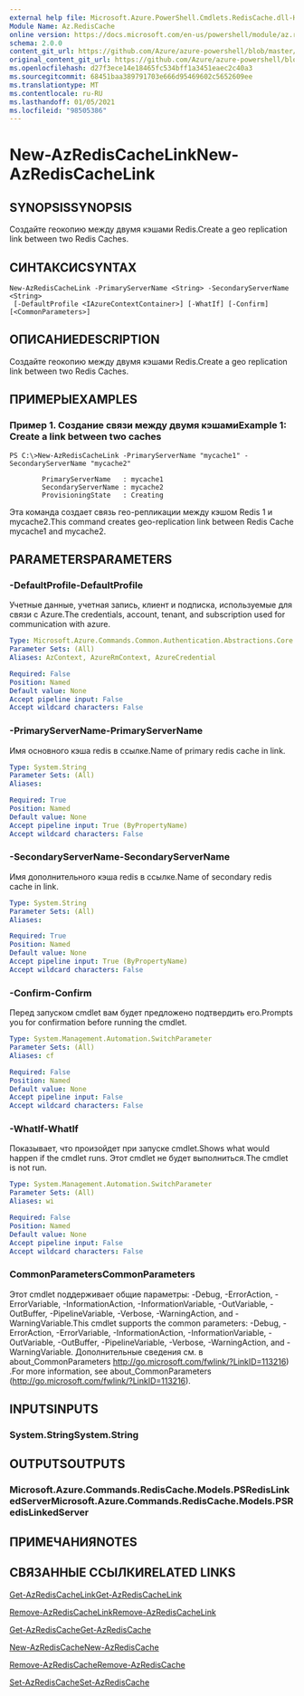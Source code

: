 ```yaml
---
external help file: Microsoft.Azure.PowerShell.Cmdlets.RedisCache.dll-Help.xml
Module Name: Az.RedisCache
online version: https://docs.microsoft.com/en-us/powershell/module/az.rediscache/new-azrediscachelink
schema: 2.0.0
content_git_url: https://github.com/Azure/azure-powershell/blob/master/src/RedisCache/RedisCache/help/New-AzRedisCacheLink.md
original_content_git_url: https://github.com/Azure/azure-powershell/blob/master/src/RedisCache/RedisCache/help/New-AzRedisCacheLink.md
ms.openlocfilehash: d27f3ece14e18465fc534bff1a3451eaec2c40a3
ms.sourcegitcommit: 68451baa389791703e666d95469602c5652609ee
ms.translationtype: MT
ms.contentlocale: ru-RU
ms.lasthandoff: 01/05/2021
ms.locfileid: "98505386"
---
```

# <span data-ttu-id="2568f-101">New-AzRedisCacheLink</span><span class="sxs-lookup"><span data-stu-id="2568f-101">New-AzRedisCacheLink</span></span>

## <span data-ttu-id="2568f-102">SYNOPSIS</span><span class="sxs-lookup"><span data-stu-id="2568f-102">SYNOPSIS</span></span>
<span data-ttu-id="2568f-103">Создайте геокопию между двумя кэшами Redis.</span><span class="sxs-lookup"><span data-stu-id="2568f-103">Create a geo replication link between two Redis Caches.</span></span>

## <span data-ttu-id="2568f-104">СИНТАКСИС</span><span class="sxs-lookup"><span data-stu-id="2568f-104">SYNTAX</span></span>

```
New-AzRedisCacheLink -PrimaryServerName <String> -SecondaryServerName <String>
 [-DefaultProfile <IAzureContextContainer>] [-WhatIf] [-Confirm] [<CommonParameters>]
```

## <span data-ttu-id="2568f-105">ОПИСАНИЕ</span><span class="sxs-lookup"><span data-stu-id="2568f-105">DESCRIPTION</span></span>
<span data-ttu-id="2568f-106">Создайте геокопию между двумя кэшами Redis.</span><span class="sxs-lookup"><span data-stu-id="2568f-106">Create a geo replication link between two Redis Caches.</span></span>

## <span data-ttu-id="2568f-107">ПРИМЕРЫ</span><span class="sxs-lookup"><span data-stu-id="2568f-107">EXAMPLES</span></span>

### <span data-ttu-id="2568f-108">Пример 1. Создание связи между двумя кэшами</span><span class="sxs-lookup"><span data-stu-id="2568f-108">Example 1: Create a link between two caches</span></span>
```
PS C:\>New-AzRedisCacheLink -PrimaryServerName "mycache1" -SecondaryServerName "mycache2"

        PrimaryServerName   : mycache1
        SecondaryServerName : mycache2
        ProvisioningState   : Creating
```

<span data-ttu-id="2568f-109">Эта команда создает связь гео-репликации между кэшом Redis 1 и mycache2.</span><span class="sxs-lookup"><span data-stu-id="2568f-109">This command creates geo-replication link between Redis Cache mycache1 and mycache2.</span></span>

## <span data-ttu-id="2568f-110">PARAMETERS</span><span class="sxs-lookup"><span data-stu-id="2568f-110">PARAMETERS</span></span>

### <span data-ttu-id="2568f-111">-DefaultProfile</span><span class="sxs-lookup"><span data-stu-id="2568f-111">-DefaultProfile</span></span>
<span data-ttu-id="2568f-112">Учетные данные, учетная запись, клиент и подписка, используемые для связи с Azure.</span><span class="sxs-lookup"><span data-stu-id="2568f-112">The credentials, account, tenant, and subscription used for communication with azure.</span></span>

```yaml
Type: Microsoft.Azure.Commands.Common.Authentication.Abstractions.Core.IAzureContextContainer
Parameter Sets: (All)
Aliases: AzContext, AzureRmContext, AzureCredential

Required: False
Position: Named
Default value: None
Accept pipeline input: False
Accept wildcard characters: False
```

### <span data-ttu-id="2568f-113">-PrimaryServerName</span><span class="sxs-lookup"><span data-stu-id="2568f-113">-PrimaryServerName</span></span>
<span data-ttu-id="2568f-114">Имя основного кэша redis в ссылке.</span><span class="sxs-lookup"><span data-stu-id="2568f-114">Name of primary redis cache in link.</span></span>

```yaml
Type: System.String
Parameter Sets: (All)
Aliases:

Required: True
Position: Named
Default value: None
Accept pipeline input: True (ByPropertyName)
Accept wildcard characters: False
```

### <span data-ttu-id="2568f-115">-SecondaryServerName</span><span class="sxs-lookup"><span data-stu-id="2568f-115">-SecondaryServerName</span></span>
<span data-ttu-id="2568f-116">Имя дополнительного кэша redis в ссылке.</span><span class="sxs-lookup"><span data-stu-id="2568f-116">Name of secondary redis cache in link.</span></span>

```yaml
Type: System.String
Parameter Sets: (All)
Aliases:

Required: True
Position: Named
Default value: None
Accept pipeline input: True (ByPropertyName)
Accept wildcard characters: False
```

### <span data-ttu-id="2568f-117">-Confirm</span><span class="sxs-lookup"><span data-stu-id="2568f-117">-Confirm</span></span>
<span data-ttu-id="2568f-118">Перед запуском cmdlet вам будет предложено подтвердить его.</span><span class="sxs-lookup"><span data-stu-id="2568f-118">Prompts you for confirmation before running the cmdlet.</span></span>

```yaml
Type: System.Management.Automation.SwitchParameter
Parameter Sets: (All)
Aliases: cf

Required: False
Position: Named
Default value: None
Accept pipeline input: False
Accept wildcard characters: False
```

### <span data-ttu-id="2568f-119">-WhatIf</span><span class="sxs-lookup"><span data-stu-id="2568f-119">-WhatIf</span></span>
<span data-ttu-id="2568f-120">Показывает, что произойдет при запуске cmdlet.</span><span class="sxs-lookup"><span data-stu-id="2568f-120">Shows what would happen if the cmdlet runs.</span></span>
<span data-ttu-id="2568f-121">Этот cmdlet не будет выполниться.</span><span class="sxs-lookup"><span data-stu-id="2568f-121">The cmdlet is not run.</span></span>

```yaml
Type: System.Management.Automation.SwitchParameter
Parameter Sets: (All)
Aliases: wi

Required: False
Position: Named
Default value: None
Accept pipeline input: False
Accept wildcard characters: False
```

### <span data-ttu-id="2568f-122">CommonParameters</span><span class="sxs-lookup"><span data-stu-id="2568f-122">CommonParameters</span></span>
<span data-ttu-id="2568f-123">Этот cmdlet поддерживает общие параметры: -Debug, -ErrorAction, -ErrorVariable, -InformationAction, -InformationVariable, -OutVariable, -OutBuffer, -PipelineVariable, -Verbose, -WarningAction, and -WarningVariable.</span><span class="sxs-lookup"><span data-stu-id="2568f-123">This cmdlet supports the common parameters: -Debug, -ErrorAction, -ErrorVariable, -InformationAction, -InformationVariable, -OutVariable, -OutBuffer, -PipelineVariable, -Verbose, -WarningAction, and -WarningVariable.</span></span> <span data-ttu-id="2568f-124">Дополнительные сведения см. в about_CommonParameters http://go.microsoft.com/fwlink/?LinkID=113216) .</span><span class="sxs-lookup"><span data-stu-id="2568f-124">For more information, see about_CommonParameters (http://go.microsoft.com/fwlink/?LinkID=113216).</span></span>

## <span data-ttu-id="2568f-125">INPUTS</span><span class="sxs-lookup"><span data-stu-id="2568f-125">INPUTS</span></span>

### <span data-ttu-id="2568f-126">System.String</span><span class="sxs-lookup"><span data-stu-id="2568f-126">System.String</span></span>

## <span data-ttu-id="2568f-127">OUTPUTS</span><span class="sxs-lookup"><span data-stu-id="2568f-127">OUTPUTS</span></span>

### <span data-ttu-id="2568f-128">Microsoft.Azure.Commands.RedisCache.Models.PSRedisLinkedServer</span><span class="sxs-lookup"><span data-stu-id="2568f-128">Microsoft.Azure.Commands.RedisCache.Models.PSRedisLinkedServer</span></span>

## <span data-ttu-id="2568f-129">ПРИМЕЧАНИЯ</span><span class="sxs-lookup"><span data-stu-id="2568f-129">NOTES</span></span>

## <span data-ttu-id="2568f-130">СВЯЗАННЫЕ ССЫЛКИ</span><span class="sxs-lookup"><span data-stu-id="2568f-130">RELATED LINKS</span></span>

[<span data-ttu-id="2568f-131">Get-AzRedisCacheLink</span><span class="sxs-lookup"><span data-stu-id="2568f-131">Get-AzRedisCacheLink</span></span>](./Get-AzRedisCacheLink.md)

[<span data-ttu-id="2568f-132">Remove-AzRedisCacheLink</span><span class="sxs-lookup"><span data-stu-id="2568f-132">Remove-AzRedisCacheLink</span></span>](./Remove-AzRedisCacheLink.md)

[<span data-ttu-id="2568f-133">Get-AzRedisCache</span><span class="sxs-lookup"><span data-stu-id="2568f-133">Get-AzRedisCache</span></span>](./Get-AzRedisCache.md)

[<span data-ttu-id="2568f-134">New-AzRedisCache</span><span class="sxs-lookup"><span data-stu-id="2568f-134">New-AzRedisCache</span></span>](./New-AzRedisCache.md)

[<span data-ttu-id="2568f-135">Remove-AzRedisCache</span><span class="sxs-lookup"><span data-stu-id="2568f-135">Remove-AzRedisCache</span></span>](./Remove-AzRedisCache.md)

[<span data-ttu-id="2568f-136">Set-AzRedisCache</span><span class="sxs-lookup"><span data-stu-id="2568f-136">Set-AzRedisCache</span></span>](./Set-AzRedisCache.md)